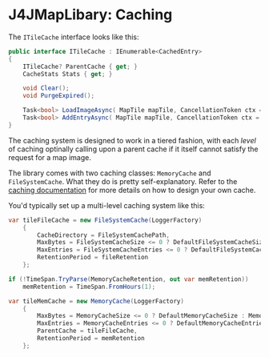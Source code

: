 # J4JMapLibary: Caching

The `ITileCache` interface looks like this:

```csharp
public interface ITileCache : IEnumerable<CachedEntry>
{
    ITileCache? ParentCache { get; }
    CacheStats Stats { get; }

    void Clear();
    void PurgeExpired();

    Task<bool> LoadImageAsync( MapTile mapTile, CancellationToken ctx = default );
    Task<bool> AddEntryAsync( MapTile mapTile, CancellationToken ctx = default );
}
```

The caching system is designed to work in a tiered fashion, with each *level* of caching optinally calling upon a parent cache if it itself cannot satisfy the request for a map image.

The library comes with two caching classes: `MemoryCache` and `FileSystemCache`. What they do is pretty self-explanatory. Refer to the [caching documentation](caching.md) for more details on how to design your own cache.

You'd typically set up a multi-level caching system like this:

```csharp
var tileFileCache = new FileSystemCache(LoggerFactory)
    {
        CacheDirectory = FileSystemCachePath,
        MaxBytes = FileSystemCacheSize <= 0 ? DefaultFileSystemCacheSize : FileSystemCacheSize,
        MaxEntries = FileSystemCacheEntries <= 0 ? DefaultFileSystemCacheEntries : FileSystemCacheEntries,
        RetentionPeriod = fileRetention
    };

if (!TimeSpan.TryParse(MemoryCacheRetention, out var memRetention))
    memRetention = TimeSpan.FromHours(1);

var tileMemCache = new MemoryCache(LoggerFactory)
    {
        MaxBytes = MemoryCacheSize <= 0 ? DefaultMemoryCacheSize : MemoryCacheSize,
        MaxEntries = MemoryCacheEntries <= 0 ? DefaultMemoryCacheEntries : MemoryCacheEntries,
        ParentCache = tileFileCache,
        RetentionPeriod = memRetention
    };
```
